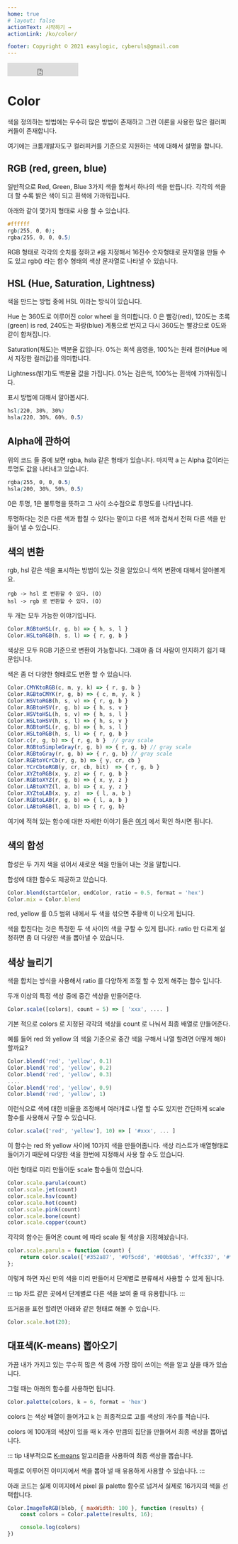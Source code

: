 ```yaml
---
home: true
# layout: false
actionText: 시작하기 →
actionLink: /ko/color/

footer: Copyright © 2021 easylogic, cyberuls@gmail.com
---
```



<colorpicker-standalone-version />  <iframe src="https://ghbtns.com/github-btn.html?user=easylogic&repo=color&type=star&count=true&size=large" frameborder="0" scrolling="0" width="160px" height="30px"></iframe>



# Color

색을 정의하는 방법에는 무수히 많은 방법이 존재하고 그런 이론을 사용한 많은 컬러피커들이 존재합니다. 

여기에는 크롬개발자도구 컬러피커를 기준으로 지원하는 색에 대해서 설명을 합니다. 

## RGB (red, green, blue)

일반적으로 Red, Green, Blue 3가지 색을 합쳐서 하나의 색을 만듭니다. 각각의 색을 더 할 수록 밝은 색이 되고 흰색에 가까워집니다.  

아래와 같이 몇가지 형태로 사용 할 수 있습니다. 

```css
#ffffff
rgb(255, 0, 0);
rgba(255, 0, 0, 0.5)
```

RGB 형태로 각각의 숫치를 정하고 `#`을 지정해서 16진수 숫자형태로 문자열을 만들 수 도 있고 rgb() 라는 함수 형태의 색상 문자열로 나타낼 수 있습니다.  


## HSL (Hue, Saturation, Lightness)

색을 만드는 방법 중에 HSL 이라는 방식이 있습니다. 

Hue 는 360도로 이루어진 color wheel 을 의미합니다. 0 은 빨강(red), 120도는 초록(green) is red, 240도는 파랑(blue) 계통으로 번지고 다시 360도는 빨강으로 0도와 같이 합쳐집니다.

Saturation(채도)는 백분율 값입니다. 0%는 회색 음영을, 100%는 원래 컬러(Hue 에서 지정한 컬러값)를 의미합니다.

Lightness(밝기)도 백분율 값을 가집니다. 0%는 검은색, 100%는 흰색에 가까워집니다.

표시 방법에 대해서 알아봅시다.

```css
hsl(220, 30%, 30%)
hsla(220, 30%, 60%, 0.5)
```

## Alpha에 관하여 

위의 코드 들 중에 보면 rgba, hsla 같은 형태가 있습니다. 마지막 a 는 Alpha 값이라는 투명도 값을 나타내고 있습니다. 

```css
rgba(255, 0, 0, 0.5)
hsla(200, 30%, 50%, 0.5)
```

0은 투명, 1은 불투명을 뜻하고 그 사이 소수점으로 투명도를 나타냅니다. 

투명하다는 것은 다른 색과 합칠 수 있다는 말이고 다른 색과 겹쳐서 전혀 다른 색을 만들어 낼 수 있습니다. 


## 색의 변환 

rgb, hsl 같은 색을 표시하는 방법이 있는 것을 알았으니 색의 변환에 대해서 알아볼게요. 

```
rgb -> hsl 로 변환할 수 있다. (O)
hsl -> rgb 로 변환할 수 있다. (O)
```

두 개는 모두 가능한 이야기입니다. 

```js
Color.RGBtoHSL(r, g, b) => { h, s, l }
Color.HSLtoRGB(h, s, l) => { r, g, b }
```

색상은 모두 RGB 기준으로 변환이 가능합니다. 그래야 좀 더 사람이 인지하기 쉽기 때문입니다. 

색은 좀 더 다양한 형태로도 변환 할 수 있습니다. 

```js
Color.CMYKtoRGB(c, m, y, k) => { r, g, b }
Color.RGBtoCMYK(r, g, b) => { c, m, y, k }
Color.HSVtoRGB(h, s, v) => { r, g, b }
Color.RGBtoHSV(r, g, b) => { h, s, v }
Color.HSVtoHSL(h, s, v) => { h, s, l }
Color.HSLtoHSV(h, s, l) => { h, s, v }
Color.RGBtoHSL(r, g, b) => { h, s, l }
Color.HSLtoRGB(h, s, l) => { r, g, b }
Color.c(r, g, b) => { r, g, b }  // gray scale 
Color.RGBtoSimpleGray(r, g, b) => { r, g, b} // gray scale 
Color.RGBtoGray(r, g, b) => { r, g, b} // gray scale 
Color.RGBtoYCrCb(r, g, b) => { y, cr, cb } 
Color.YCrCbtoRGB(y, cr, cb, bit)  => { r, g, b }
Color.XYZtoRGB(x, y, z) => { r, g, b }
Color.RGBtoXYZ(r, g, b) => { x, y, z }
Color.LABtoXYZ(l, a, b) => { x, y, z }
Color.XYZtoLAB(x, y, z)  => { l, a, b }
Color.RGBtoLAB(r, g, b) => { l, a, b }
Color.LABtoRGB(l, a, b) => { r, g, b}

```

여기에 적혀 있는 함수에 대한 자세한 이야기 들은  [여기](/ko/color/api.html) 에서 확인 하시면 됩니다. 

## 색의 합성 

합성은 두 가지 색을 섞어서 새로운 색을 만들어 내는 것을 말합니다. 

합성에 대한 함수도 제공하고 있습니다. 

```js
Color.blend(startColor, endColor, ratio = 0.5, format = 'hex')
Color.mix = Color.blend 
```

<span class="rect red"> red</span>, <span class="rect yellow"> yellow</span>  를  0.5 범위 내에서 두 색을 섞으면  <span class="rect orange">주황색</span> 이 나오게 됩니다. 

색을 합친다는 것은 특정한 두 색 사이의 색을 구할 수 있게 됩니다. ratio 만 다르게 설정하면 좀 더 다양한 색을 뽑아낼 수 있습니다. 

## 색상 늘리기 

색을 합치는 방식을 사용해서 ratio 를 다양하게 조절 할 수 있게 해주는 함수 입니다. 

두개 이상의 특정 색상 중에 중간 색상을 만들어준다. 

```js
Color.scale([colors], count = 5) => [ 'xxx', .... ] 
```

기본 적으로 colors 로 지정된 각각의 색상을 count 로 나눠서 최종 배열로 만들어준다. 

예를 들어  <span class="rect red"> red</span> 와 <span class="rect yellow"> yellow</span> 의 색을 기준으로 중간 색을 구해서 나열 할려면 어떻게 해야할까요? 

```js
Color.blend('red', 'yellow', 0.1)
Color.blend('red', 'yellow', 0.2)
Color.blend('red', 'yellow', 0.3)
....
Color.blend('red', 'yellow', 0.9)
Color.blend('red', 'yellow', 1)
```

이런식으로 색에 대한 비율을 조정해서 여러개로 나열 할 수도 있지만  간단하게 scale 함수를 사용해서 구할 수 있습니다. 

```js
Color.scale(['red', 'yellow'], 10) => [ '#xxx', ... ] 
```

이 함수는 <span class="rect red"> red</span> 와 <span class="rect yellow"> yellow </span> 사이에 10가지 색을 만들어줍니다.  색상 리스트가 배열형태로 들어가기 때문에 다양한 색을 한번에 지정해서 사용 할 수도 있습니다. 

이런 형태로 미리 만들어둔 scale 함수들이 있습니다. 

```js 
Color.scale.parula(count)
color.scale.jet(count) 
color.scale.hsv(count) 
color.scale.hot(count) 
color.scale.pink(count)
color.scale.bone(count)
color.scale.copper(count)
```

각각의 함수는 들어온 count 에 따라 scale 될 색상을 지정해놨습니다. 

```js
color.scale.parula = function (count) {
    return color.scale(['#352a87', '#0f5cdd', '#00b5a6', '#ffc337', '#fdff00'], count);
};
```

이렇게 하면 자신 만의 색을 미리 만들어서 단계별로 분류해서 사용할 수 있게 됩니다. 

::: tip
차트 같은 곳에서 단계별로 다른 색을 보여 줄 때 유용합니다. 
:::

뜨거움을 표현 할려면 아래와 같은 형태로 해볼 수 있습니다. 

```js
Color.scale.hot(20);
```

<ClientOnly>
<color-template-scale :colors="['hot']" :count="20" />
</ClientOnly>


## 대표색(K-means) 뽑아오기 

가끔 내가 가지고 있는 무수히 많은 색 중에 가장 많이 쓰이는 색을 알고 싶을 때가 있습니다. 

그럴 때는 아래의 함수를 사용하면 됩니다. 

```js
Color.palette(colors, k = 6, format = 'hex') 
```

colors 는 색상 배열이 들어가고 k 는 최종적으로 고를 색상의 개수를 적습니다. 

colors 에 100개의 색상이 있을 때 k 개수 만큼의 집단을 만들어서 최종 색상을 뽑아냅니다.

::: tip
내부적으로 [K-means](http://norman3.github.io/prml/docs/chapter09/1.html) 알고리즘을 사용하여 최종 색상을 뽑습니다. 

픽셀로 이루어진 이미지에서 색을 뽑아 낼 때 유용하게 사용할 수 있습니다. 
:::

아래 코드는 실제 이미지에서 pixel 을 palette 함수로 넘겨서 실제로 16가지의 색을 선택합니다.

```js
Color.ImageToRGB(blob, { maxWidth: 100 }, function (results) {
    const colors = Color.palette(results, 16);

    console.log(colors)
})
```
